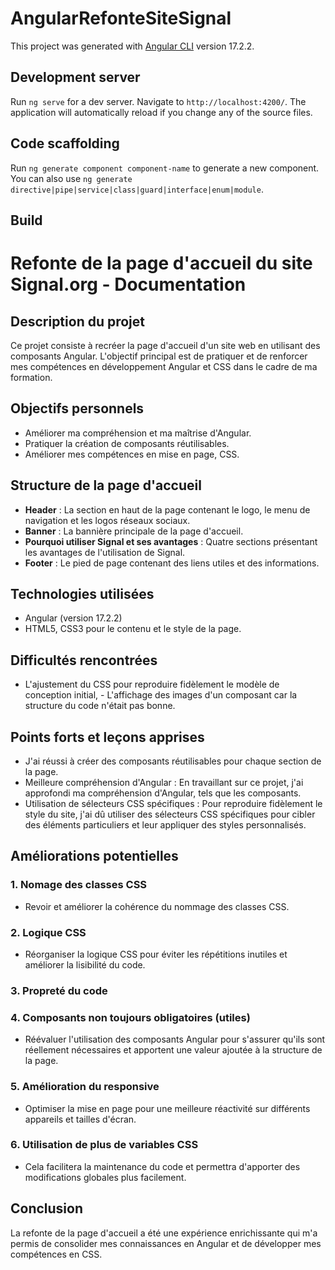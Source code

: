 # AngularRefonteSiteSignal

This project was generated with [Angular CLI](https://github.com/angular/angular-cli) version 17.2.2.

## Development server

Run `ng serve` for a dev server. Navigate to `http://localhost:4200/`. The application will automatically reload if you change any of the source files.

## Code scaffolding

Run `ng generate component component-name` to generate a new component. You can also use `ng generate directive|pipe|service|class|guard|interface|enum|module`.

## Build
# Refonte de la page d'accueil du site Signal.org - Documentation

## Description du projet
Ce projet consiste à recréer la page d'accueil d'un site web en utilisant des composants Angular. L'objectif principal est de pratiquer et de renforcer mes compétences en développement Angular et CSS dans le cadre de ma formation.

## Objectifs personnels
- Améliorer ma compréhension et ma maîtrise d'Angular.
- Pratiquer la création de composants réutilisables.
- Améliorer mes compétences en mise en page, CSS.

## Structure de la page d'accueil
- **Header** : La section en haut de la page contenant le logo, le menu de navigation et les logos réseaux sociaux.
- **Banner** : La bannière principale de la page d'accueil.
- **Pourquoi utiliser Signal et ses avantages** : Quatre sections  présentant les avantages de l'utilisation de Signal.
- **Footer** : Le pied de page contenant des liens utiles et des informations.

## Technologies utilisées
- Angular (version 17.2.2)
- HTML5, CSS3 pour le contenu et le style de la page.

## Difficultés rencontrées
 - L'ajustement du CSS pour reproduire fidèlement le modèle de conception initial,  - L'affichage des images d'un composant car la structure du code n'était pas bonne.

## Points forts et leçons apprises
- J'ai réussi à créer des composants réutilisables pour chaque section de la page.
- Meilleure compréhension d'Angular : En travaillant sur ce projet, j'ai approfondi ma compréhension d'Angular, tels que les composants.
- Utilisation de sélecteurs CSS spécifiques : Pour reproduire fidèlement le style du site, j'ai dû utiliser des sélecteurs CSS spécifiques pour cibler des éléments particuliers et leur appliquer des styles personnalisés.

## Améliorations potentielles
### 1. Nomage des classes CSS
- Revoir et améliorer la cohérence du nommage des classes CSS.

### 2. Logique CSS
- Réorganiser la logique CSS pour éviter les répétitions inutiles et améliorer la lisibilité du code.

### 3. Propreté du code

### 4. Composants non toujours obligatoires (utiles)
- Réévaluer l'utilisation des composants Angular pour s'assurer qu'ils sont réellement nécessaires et apportent une valeur ajoutée à la structure de la page.

### 5. Amélioration du responsive
- Optimiser la mise en page pour une meilleure réactivité sur différents appareils et tailles d'écran.

### 6. Utilisation de plus de variables CSS
- Cela facilitera la maintenance du code et permettra d'apporter des modifications globales plus facilement.

## Conclusion
La refonte de la page d'accueil a été une expérience enrichissante qui m'a permis de consolider mes connaissances en Angular et de développer mes compétences en CSS.
